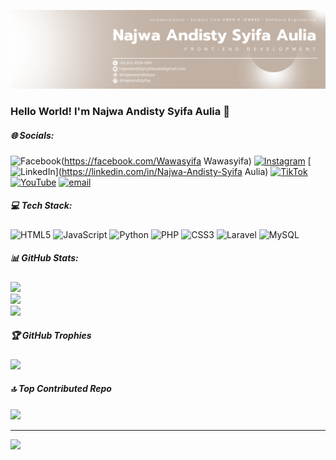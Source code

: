 <!-- ## Hello World! I'm Najwa Andisty Syifa Aulia 👋 -->

![najwaandistysa](img/header_.png)

<!-- - 🌱 I’m currently learning Laravel Framework

##### Skills

<img src="https://img.shields.io/badge/HTML5-E34F26?style=for-the-badge&logo=html5&logoColor=white" />
<img src="https://img.shields.io/badge/CSS3-1572B6?style=for-the-badge&logo=css3&logoColor=white" />
<img src="https://img.shields.io/badge/JavaScript-323330?style=for-the-badge&logo=javascript&logoColor=F7DF1E" />
<img src="https://img.shields.io/badge/PHP-777BB4?style=for-the-badge&logo=php&logoColor=white" />
<img src="https://img.shields.io/badge/Python-FFD43B?style=for-the-badge&logo=python&logoColor=blue" />
<img src="https://img.shields.io/badge/Laravel-FF2D20?style=for-the-badge&logo=laravel&logoColor=white" />
<img src="https://img.shields.io/badge/Xampp-F37623?style=for-the-badge&logo=xampp&logoColor=white" />


##### Connect with me
![https://instagram.com/najwandstyfaa](https://img.shields.io/badge/Instagram-E4405F?style=for-the-badge&logo=instagram&logoColor=white) ![https://www.linkedin.com/in/najwa-andisty-syifa-aulia](https://img.shields.io/badge/LinkedIn-0077B5?style=for-the-badge&logo=linkedin&logoColor=white)

##### My Github Stats
![Najwa's GitHub stats](https://github-readme-stats.vercel.app/api?username=najwaandistysa&show_icons=true&theme=radical)
 -->

### Hello World! I'm Najwa Andisty Syifa Aulia 👋


##### 🌐 Socials:
![Facebook](https://img.shields.io/badge/Facebook-%231877F2.svg?logo=Facebook&logoColor=white)(https://facebook.com/Wawasyifa Wawasyifa) [![Instagram](https://img.shields.io/badge/Instagram-%23E4405F.svg?logo=Instagram&logoColor=white)](https://instagram.com/najwandstyfaa) [![LinkedIn](https://img.shields.io/badge/LinkedIn-%230077B5.svg?logo=linkedin&logoColor=white)](https://linkedin.com/in/Najwa-Andisty-Syifa Aulia) [![TikTok](https://img.shields.io/badge/TikTok-%23000000.svg?logo=TikTok&logoColor=white)](https://tiktok.com/@najw4wa0) [![YouTube](https://img.shields.io/badge/YouTube-%23FF0000.svg?logo=YouTube&logoColor=white)](https://youtube.com/@najwaandisty) [![email](https://img.shields.io/badge/Email-D14836?logo=gmail&logoColor=white)](mailto:najwaandistysyifaaulia@gmail.com) 

##### 💻 Tech Stack:
![HTML5](https://img.shields.io/badge/html5-%23E34F26.svg?style=plastic&logo=html5&logoColor=white) ![JavaScript](https://img.shields.io/badge/javascript-%23323330.svg?style=plastic&logo=javascript&logoColor=%23F7DF1E) ![Python](https://img.shields.io/badge/python-3670A0?style=plastic&logo=python&logoColor=ffdd54) ![PHP](https://img.shields.io/badge/php-%23777BB4.svg?style=plastic&logo=php&logoColor=white) ![CSS3](https://img.shields.io/badge/css3-%231572B6.svg?style=plastic&logo=css3&logoColor=white) ![Laravel](https://img.shields.io/badge/laravel-%23FF2D20.svg?style=plastic&logo=laravel&logoColor=white) ![MySQL](https://img.shields.io/badge/mysql-4479A1.svg?style=plastic&logo=mysql&logoColor=white)
##### 📊 GitHub Stats:
![](https://github-readme-stats.vercel.app/api?username=najwaandistysa&theme=blue_navy&hide_border=false&include_all_commits=false&count_private=false)<br/>
![](https://nirzak-streak-stats.vercel.app/?user=najwaandistysa&theme=blue_navy&hide_border=false)<br/>
![](https://github-readme-stats.vercel.app/api/top-langs/?username=najwaandistysa&theme=blue_navy&hide_border=false&include_all_commits=false&count_private=false&layout=compact)

##### 🏆 GitHub Trophies
![](https://github-profile-trophy.vercel.app/?username=najwaandistysa&theme=radical&no-frame=false&no-bg=true&margin-w=4)

##### 🔝 Top Contributed Repo
![](https://github-contributor-stats.vercel.app/api?username=najwaandistysa&limit=5&theme=neon&combine_all_yearly_contributions=true)

---
[![](https://visitcount.itsvg.in/api?id=najwaandistysa&icon=0&color=0)](https://visitcount.itsvg.in)

<!-- Proudly created with GPRM ( https://gprm.itsvg.in ) -->